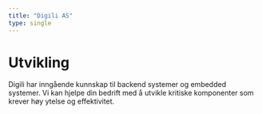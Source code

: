 ```yaml
---
title: "Digili AS"
type: single
---
```


# Utvikling

Digili har inngående kunnskap til backend systemer og embedded systemer. Vi kan hjelpe din bedrift med å utvikle kritiske komponenter som krever høy ytelse og effektivitet.
